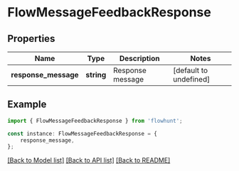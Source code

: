 # FlowMessageFeedbackResponse


## Properties

Name | Type | Description | Notes
------------ | ------------- | ------------- | -------------
**response_message** | **string** | Response message | [default to undefined]

## Example

```typescript
import { FlowMessageFeedbackResponse } from 'flowhunt';

const instance: FlowMessageFeedbackResponse = {
    response_message,
};
```

[[Back to Model list]](../README.md#documentation-for-models) [[Back to API list]](../README.md#documentation-for-api-endpoints) [[Back to README]](../README.md)
